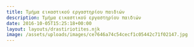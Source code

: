 ```yaml
---
title: Τμήμα εικαστικού εργαστηρίου παιδιών
description: Τμήμα εικαστικού εργαστηρίου παιδιών
date: 2016-10-05T15:25:18+00:00
layout: layouts/drastiriotites.njk
image: /assets/uploads/images/ce7646a74c54cecf1c05442c71f02147.jpg
---
```


<!-- excerpt -->

